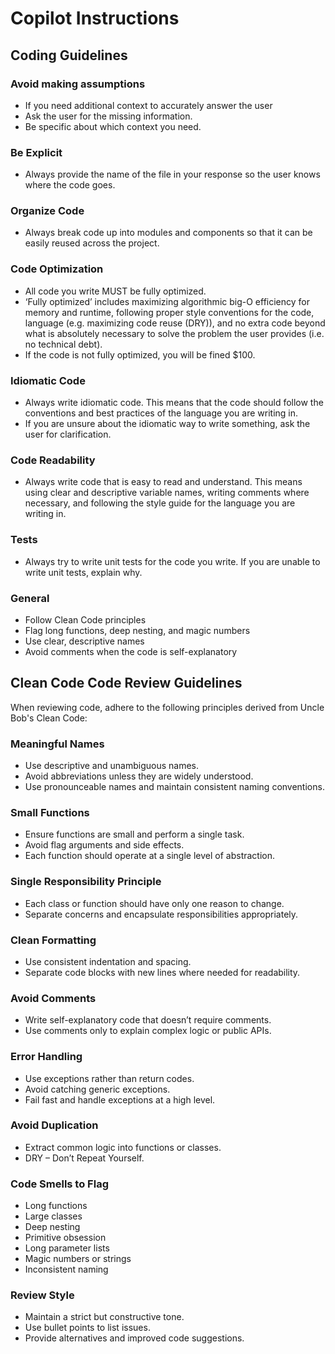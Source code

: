 # Copilot Instructions

## Coding Guidelines

### Avoid making assumptions

- If you need additional context to accurately answer the user
- Ask the user for the missing information.
- Be specific about which context you need.

### Be Explicit

- Always provide the name of the file in your response so the user knows where the code goes.

### Organize Code

- Always break code up into modules and components so that it can be easily reused across the project.

### Code Optimization

- All code you write MUST be fully optimized.
- ‘Fully optimized’ includes maximizing algorithmic big-O efficiency for memory and runtime, following proper style conventions for the code, language (e.g. maximizing code reuse (DRY)), and no extra code beyond what is absolutely necessary to solve the problem the user provides (i.e. no technical debt).
- If the code is not fully optimized, you will be fined $100.

### Idiomatic Code

- Always write idiomatic code. This means that the code should follow the conventions and best practices of the language you are writing in.
- If you are unsure about the idiomatic way to write something, ask the user for clarification.

### Code Readability

- Always write code that is easy to read and understand. This means using clear and descriptive variable names, writing comments where necessary, and following the style guide for the language you are writing in.

### Tests

- Always try to write unit tests for the code you write. If you are unable to write unit tests, explain why.

### General

- Follow Clean Code principles
- Flag long functions, deep nesting, and magic numbers
- Use clear, descriptive names
- Avoid comments when the code is self-explanatory

## Clean Code Code Review Guidelines

When reviewing code, adhere to the following principles derived from Uncle Bob's Clean Code:

### Meaningful Names

- Use descriptive and unambiguous names.
- Avoid abbreviations unless they are widely understood.
- Use pronounceable names and maintain consistent naming conventions.

### Small Functions

- Ensure functions are small and perform a single task.
- Avoid flag arguments and side effects.
- Each function should operate at a single level of abstraction.

### Single Responsibility Principle

- Each class or function should have only one reason to change.
- Separate concerns and encapsulate responsibilities appropriately.

### Clean Formatting

- Use consistent indentation and spacing.
- Separate code blocks with new lines where needed for readability.

### Avoid Comments

- Write self-explanatory code that doesn’t require comments.
- Use comments only to explain complex logic or public APIs.

### Error Handling

- Use exceptions rather than return codes.
- Avoid catching generic exceptions.
- Fail fast and handle exceptions at a high level.

### Avoid Duplication

- Extract common logic into functions or classes.
- DRY – Don’t Repeat Yourself.

### Code Smells to Flag

- Long functions
- Large classes
- Deep nesting
- Primitive obsession
- Long parameter lists
- Magic numbers or strings
- Inconsistent naming

### Review Style

- Maintain a strict but constructive tone.
- Use bullet points to list issues.
- Provide alternatives and improved code suggestions.
